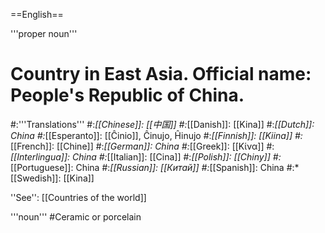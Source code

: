 ==English==

'''proper noun'''

# Country in East Asia. Official name: People's Republic of China.
#:'''Translations'''
#:*[[Chinese]]: [[中国]]
#:*[[Danish]]: [[Kina]]
#:*[[Dutch]]: China
#:*[[Esperanto]]: [[Ĉinio]], Ĉinujo, Ĥinujo
#:*[[Finnish]]: [[Kiina]]
#:*[[French]]: [[Chine]]
#:*[[German]]: China
#:*[[Greek]]: [[Κίνα]]
#:*[[Interlingua]]: China
#:*[[Italian]]: [[Cina]]
#:*[[Polish]]: [[Chiny]]
#:*[[Portuguese]]: China
#:*[[Russian]]: [[Китай]]
#:*[[Spanish]]: China
#:*[[Swedish]]: [[Kina]]

''See'': [[Countries of the world]]

'''noun'''
#Ceramic or porcelain